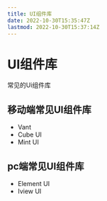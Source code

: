 ```yaml
---
title: UI组件库
date: 2022-10-30T15:35:47Z
lastmod: 2022-10-30T15:37:14Z
---
```


# UI组件库

常见的Ui组件库

## 移动端常见UI组件库

* Vant
* Cube UI
* Mint UI

## pc端常见UI组件库

* Element UI
* Iview UI
